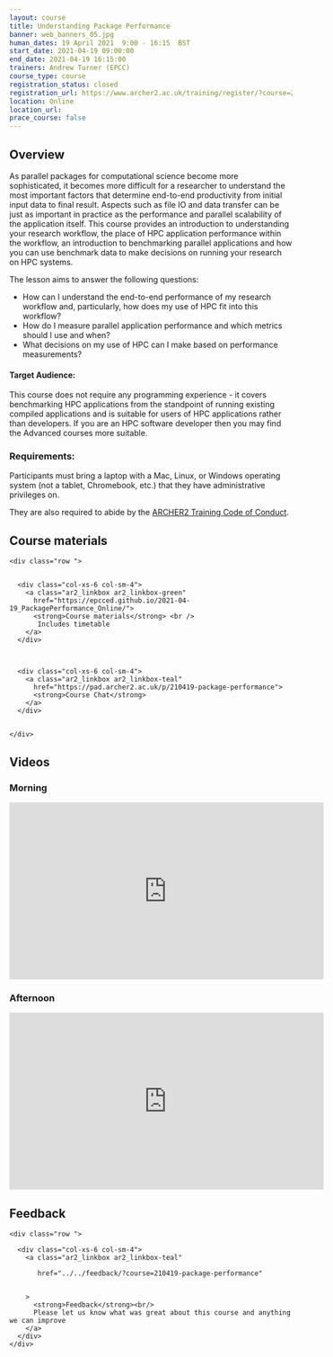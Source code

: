 ```yaml
---
layout: course
title: Understanding Package Performance
banner: web_banners_05.jpg 
human_dates: 19 April 2021  9:00 - 16:15  BST
start_date: 2021-04-19 09:00:00
end_date: 2021-04-19 16:15:00
trainers: Andrew Turner (EPCC)
course_type: course
registration_status: closed
registration_url: https://www.archer2.ac.uk/training/register/?course=210419-package-performance
location: Online
location_url:
prace_course: false
---
```


## Overview

As parallel packages for computational science become more sophisticated, it becomes more difficult for a researcher to understand the most important factors that determine end-to-end productivity from initial input data to final result. Aspects such as file IO and data transfer can be just as important in practice as the performance and parallel scalability of the application itself. This course provides an introduction to understanding your research workflow, the place of HPC application performance within the workflow, an introduction to benchmarking parallel applications and how you can use benchmark data to make decisions on running your research on HPC systems.

The lesson aims to answer the following questions:

-    How can I understand the end-to-end performance of my research workflow and, particularly, how does my use of HPC fit into this workflow?
-    How do I measure parallel application performance and which metrics should I use and when?
-    What decisions on my use of HPC can I make based on performance measurements?


#### Target Audience:


This course does not require any programming experience - it covers benchmarking HPC applications from the standpoint of running existing compiled applications and is suitable for users of HPC applications rather than developers. If you are an HPC software developer then you may find the Advanced courses more suitable.

### Requirements:

Participants must bring a laptop with a Mac, Linux, or Windows operating system (not a tablet, Chromebook, etc.) that they have administrative privileges on.

They are also required to abide by the [ARCHER2 Training Code of Conduct](../../code-of-conduct/). 




<section id="service">



<h2><a name="materials">Course materials</a></h2>



    <div class="row ">	

		
      <div class="col-xs-6 col-sm-4">
        <a class="ar2_linkbox ar2_linkbox-green" 
          href="https://epcced.github.io/2021-04-19_PackagePerformance_Online/">
          <strong>Course materials</strong> <br />
           Includes timetable        
        </a>
      </div>


  
      <div class="col-xs-6 col-sm-4">
        <a class="ar2_linkbox ar2_linkbox-teal" 
          href="https://pad.archer2.ac.uk/p/210419-package-performance">
          <strong>Course Chat</strong>       
        </a>
      </div>
		
 
 	</div>
		
		

 		
<h2><a name="videos">Videos</a></h2>

<h3>Morning</h3>

<div>
	<iframe title="Video" width="560" height="315" src="https://www.youtube.com/embed/OVfmC0ZPhhM" frameborder="0" allow="accelerometer; autoplay; encrypted-media; gyroscope; picture-in-picture" allowfullscreen></iframe>
</div>

<h3>Afternoon</h3>

<div>
	<iframe title="Video" width="560" height="315" src="https://www.youtube.com/embed/2AIMO-gKDa8" frameborder="0" allow="accelerometer; autoplay; encrypted-media; gyroscope; picture-in-picture" allowfullscreen></iframe>
</div>

					


<!-- 		
<h2><a name="videos">Videos</a></h2>

<h3>Session 1</h3>

<div>
	<iframe title="Video" width="560" height="315" src="https://www.youtube.com/embed/xxxxxxxxxxx" frameborder="0" allow="accelerometer; autoplay; encrypted-media; gyroscope; picture-in-picture" allowfullscreen></iframe>
</div>

 -->






<h2><a name="feedback">Feedback</a></h2>


    <div class="row ">	

      <div class="col-xs-6 col-sm-4">
        <a class="ar2_linkbox ar2_linkbox-teal" 

           href="../../feedback/?course=210419-package-performance" 


		>
          <strong>Feedback</strong><br/>
          Please let us know what was great about this course and anything we can improve
        </a>
      </div>
    </div>
		
		

 
</section>


